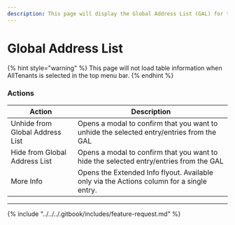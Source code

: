 ```yaml
---
description: This page will display the Global Address List (GAL) for the selected tenant.
---
```


# Global Address List

{% hint style="warning" %}
This page will not load table information when AllTenants is selected in the top menu bar.
{% endhint %}

### Actions

| Action                          | Description                                                                               |
| ------------------------------- | ----------------------------------------------------------------------------------------- |
| Unhide from Global Address List | Opens a modal to confirm that you want to unhide the selected entry/entries from the GAL  |
| Hide from Global Address List   | Opens a modal to confirm that you want to hide the selected entry/entries from the GAL    |
| More Info                       | Opens the Extended Info flyout. Available only via the Actions column for a single entry. |

***

{% include "../../../.gitbook/includes/feature-request.md" %}

